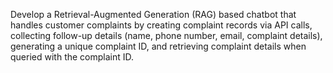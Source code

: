 Develop a Retrieval-Augmented Generation (RAG) based chatbot that handles customer
complaints by creating complaint records via API calls, collecting follow-up details (name,
phone number, email, complaint details), generating a unique complaint ID, and retrieving
complaint details when queried with the complaint ID.
